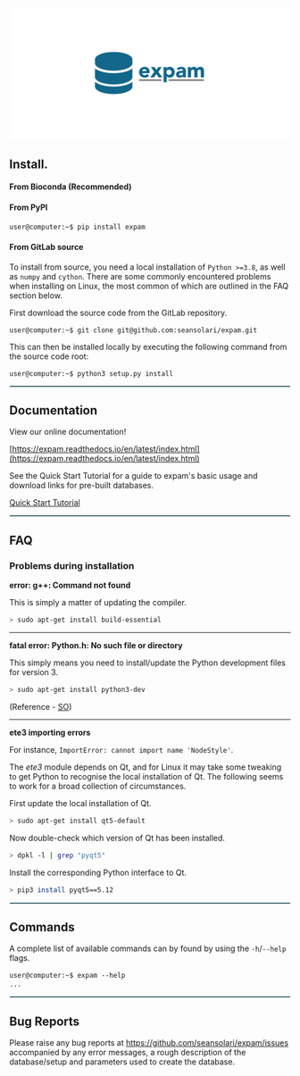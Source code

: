 ![expam logo](docs/source/expam-logo.png)

## **Install**.

#### From Bioconda (Recommended)

#### From PyPI

```console
user@computer:~$ pip install expam
```

#### From GitLab source

To install from source, you need a local installation of `Python >=3.8`, as well as `numpy`
and `cython`. There are some commonly encountered problems when installing on Linux, the
most common of which are outlined in the FAQ section below.

First download the source code from the GitLab repository.
```console
user@computer:~$ git clone git@github.com:seansolari/expam.git
```
This can then be installed locally by executing the following command from the
source code root:
```console
user@computer:~$ python3 setup.py install
```

<hr style="border:1px solid #ADD8E6"> </hr>

## Documentation

View our online documentation!

[https://expam.readthedocs.io/en/latest/index.html](https://expam.readthedocs.io/en/latest/index.html)

See the Quick Start Tutorial for a guide to expam's basic usage and download links for pre-built databases.

[Quick Start Tutorial](https://expam.readthedocs.io/en/latest/quickstart.html)


<hr style="border:1px solid #ADD8E6"> </hr>

## FAQ

### Problems during installation

**error: g++: Command not found**

This is simply a matter of updating the compiler.
```bash
> sudo apt-get install build-essential
```

<hr>

**fatal error: Python.h: No such file or directory**

This simply means you need to install/update the Python development files for version 3.
```bash
> sudo apt-get install python3-dev
```

(Reference - [SO](https://stackoverflow.com/questions/21530577/fatal-error-python-h-no-such-file-or-directory/21530768))

<hr>

**ete3 importing errors**

For instance, `ImportError: cannot import name 'NodeStyle'`.

The *ete3* module depends on Qt, and for Linux it may take some tweaking to get Python
to recognise the local installation of Qt. The following seems to work for a broad
collection of circumstances.

First update the local installation of Qt.
```bash
> sudo apt-get install qt5-default
```

Now double-check which version of Qt has been installed.
```bash
> dpkl -l | grep "pyqt5"
```

Install the corresponding Python interface to Qt.
```bash
> pip3 install pyqt5==5.12
```


<hr style="border:1px solid #ADD8E6"> </hr>

## Commands 

A complete list of available commands can by found by using the `-h`/`--help`
flags.
```console
user@computer:~$ expam --help
...
```

<hr style="border:1px solid #ADD8E6"> </hr>

## Bug Reports
Please raise any bug reports at https://github.com/seansolari/expam/issues
accompanied by any error messages, a rough description of the database/setup and
parameters used to create the database.

